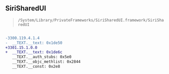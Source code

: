 ## SiriSharedUI

> `/System/Library/PrivateFrameworks/SiriSharedUI.framework/SiriSharedUI`

```diff

-3300.119.4.1.4
-  __TEXT.__text: 0x1de50
+3301.15.1.0.0
+  __TEXT.__text: 0x1de6c
   __TEXT.__auth_stubs: 0x5e0
   __TEXT.__objc_methlist: 0x2844
   __TEXT.__const: 0x2e8

```
